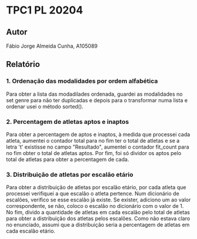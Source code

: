 # TPC1 PL 20204

## Autor
Fábio Jorge Almeida Cunha, A105089

## Relatório

### 1. Ordenação das modalidades por ordem alfabética
Para obter a lista das modadilades ordenada, guardei as modalidades no set genre para não ter duplicadas e depois para o transformar numa lista e ordenar usei o método sorted().

### 2. Percentagem de atletas aptos e inaptos
Para obter a percentagem de aptos e inaptos, à medida que processei cada atleta, aumentei o contador total para no fim ter o total de atletas e se a letra 't' existisse no campo "Resultado", aumentei o contador fit_count para no fim obter o total de atletas aptos. Por fim, foi só dividor os aptos pelo total de atletas para obter a percentagem de cada.

### 3. Distribuição de atletas por escalão etário
Para obter a distribuição de atletas por escalão etário, por cada atleta que processei verifiquei a que escalão o atleta pertence. Num dicionário de escalões, verifico se esse escalão já existe. Se exister, adiciono um ao valor correspondente, se não, coloco o escalão no dicionário com o valor de 1. No fim, divido a quantidade de atletas em cada escalão pelo total de atletas para obter a distribuição dos atletas pelos escalões. Como não estava claro no enunciado, assumi que a distribuição seria a percentagem de atletas em cada escalão etário.